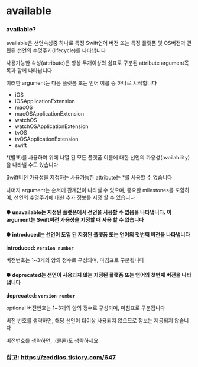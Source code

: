 # available

### available?

available은 선언속성중 하나로 특정 Swift언어 버전 또는 특정 플랫폼 및 OS버전과 관련된 선언의 수명주기(lifecycle)를 나타냅니다

사용가능한 속성(attribute)은 항상 두개이상의 쉼표로 구분된 attribute argument목록과 함께 나타납니다

이러한 argument는 다음 플랫폼 또는 언어 이름 중 하나로 시작합니다

* iOS
* iOSApplicationExtension
* macOS
* macOSApplicationExtension
* watchOS
* watchOSApplicationExtension
* tvOS
* tvOSApplicationExtension
* swift

\*(별표)를 사용하여 위에 나열 된 모든 플랫폼 이름에 대한 선언의 가용성(availability)을 나타낼 수도 있습니다

Swift버전 가용성을 지정하는 사용가능한 attribute는 \*를 사용할 수 없습니다

나머지 argument는 순서에 관계없이 나타낼 수 있으며, 중요한 milestones를 포함하여, 선언의 수명주기에 대한 추가 정보를 지정 할 수 있습니다

#### ● unavailable는 지정된 플랫폼에서 선언을 사용할 수 없음을 나타냅니다. 이 argument는 Swift버전 가용성을 지정할 때 사용 할 수 없습니다

#### ● introduced는 선언이 도입 된 지정된 플랫폼 또는 언어의 첫번째 버전을 나타냅니다

**introduced: `version number`**

버전번호는 1~3개의 양의 정수로 구성되며, 마침표로 구분됩니다

#### ● deprecated는 선언이 사용되지 않는 지정된 플랫폼 또는 언어의 첫번째 버전을 나타냅니다

**deprecated: `version number`**

optional 버전번호는 1~3개의 양의 정수로 구성되며, 마침표로 구분됩니다

버전 번호를 생략하면, 해당 선언이 더이상 사용되지 않으므로 정보는 제공되지 않습니다

버전번호를 생략하면, :(콜론)도 생략하세요

### 참고: https://zeddios.tistory.com/647
